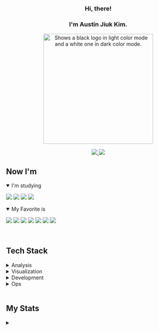 
<br/>

### <div align="center">Hi, there!</div>
### <div align="center">I'm Austin Jiuk Kim.</div>


<p align="center">
  <picture>
    <source media="(prefers-color-scheme: light)" srcset="https://user-images.githubusercontent.com/99459331/154815441-9c45cc41-47b2-4054-834b-5fb082d37f1c.gif">
    <source media="(prefers-color-scheme: dark)" srcset="https://user-images.githubusercontent.com/99459331/154815600-359f1ed4-5b9c-4606-857b-a1556816e9d6.gif">
    <img alt="Shows a black logo in light color mode and a white one in dark color mode." src="https://user-images.githubusercontent.com/25423296/163456779-a8556205-d0a5-45e2-ac17-42d089e3c3f8.png" width=300>
  </picture>
</p>
<p align="center">
  <a href="mailto:austin.jiuk.kim@gmail.com">
    <img src="https://img.shields.io/badge/Gmail-d14836?style=flat-square&logo=Gmail&logoColor=white&link=austin.jiuk.kim@gmail.com"/>
  </a>
   <a href="https://ziweek.github.io/">
     <img src="https://img.shields.io/badge/GitHub%20Pages-222222?style=flat-square&logo=GitHub&logoColor=white&link=https://ziweek.github.io/"/>
  </a>
</p>

## Now I'm

<details align="left" open>
   <summary>I'm studying</summary>
   
   <p align="left">
    <img src="https://img.shields.io/badge/Rust-000000?style=flat-square&logo=Rust&logoColor=white"/>
    <img src="https://img.shields.io/badge/Go-00ADD8?style=flat-square&logo=Go&logoColor=white"/>
    <img src="https://img.shields.io/badge/Docker-2496ED?style=flat-square&logo=Docker&logoColor=white"/>
    <img src="https://img.shields.io/badge/Kubernetes-326CE5?style=flat-square&logo=Kubernetes&logoColor=white"/>
   </p>

</details>

<details align="left" open>
   <summary>My Favorite is</summary>
   
   <p align="left">
     <img src="https://img.shields.io/badge/Scikit%20Learn-F7931E?style=flat-square&logo=scikit-learn&logoColor=white"/>
    <img src="https://img.shields.io/badge/PyTorch-ee4c2c?style=flat-square&logo=PyTorch&logoColor=white"/>
    <img src="https://img.shields.io/badge/Next.js-000000?style=flat-square&logo=Next.js&logoColor=white"/>
    <img src="https://img.shields.io/badge/Nest.js-E0234E?style=flat-square&logo=Nestjs&logoColor=white"/>
    <img src="https://img.shields.io/badge/FastAPI-009688?style=flat-square&logo=FastAPI&logoColor=white"/>
    <img src="https://img.shields.io/badge/MySQL-4479A1?style=flat-square&logo=MySQL&logoColor=white"/>
    <img src="https://img.shields.io/badge/Amazon%20AWS-232F3E?style=flat-square&logo=Amazon%20AWS&logoColor=white"/>
   </p>

</details>
<br>

## Tech Stack

<details align="left">
   <summary>Analysis</summary>
   
   <p align="left">
     <img src="https://img.shields.io/badge/Scikit%20Learn-F7931E?style=flat-square&logo=scikit-learn&logoColor=white"/>
     <br/> 
     <img src="https://img.shields.io/badge/TensorFlow-ff6f00?style=flat-square&logo=TensorFlow&logoColor=white"/>
     <img src="https://img.shields.io/badge/PyTorch-ee4c2c?style=flat-square&logo=PyTorch&logoColor=white"/> 
     <br/>
     <img src="https://img.shields.io/badge/Google%20Analytics-E37400?style=flat-square&logo=Google%20Analytics&logoColor=white"/>
   </p>

</details>

<details align="left">
   <summary>Visualization</summary>
   
   <p align="left">
     <img src="https://img.shields.io/badge/Tableau-E97627?style=flat-square&logo=Tableau&logoColor=white"/>
     <img src="https://img.shields.io/badge/Plotly-3F4F75?style=flat-square&logo=Plotly&logoColor=white"/>
     <img src="https://img.shields.io/badge/Qgis-589632?style=flat-square&logo=Qgis&logoColor=white"/>
     <br/>
     <img src="https://img.shields.io/badge/Figma-000000?style=flat-square&logo=Figma&logoColor=white"/>
     <img src="https://img.shields.io/badge/Adobe-FF0000?style=flat-square&logo=Adobe&logoColor=white"/>
     <img src="https://img.shields.io/badge/Autodesk-0696D7?style=flat-square&logo=Autodesk&logoColor=white"/>
   </p>

</details>

<details align="left">
   <summary>Development</summary>
   
   <p align="left">
     <img src="https://img.shields.io/badge/React-2599ED?style=flat-square&logo=React&logoColor=white"/>
     <img src="https://img.shields.io/badge/Next.js-000000?style=flat-square&logo=Next.js&logoColor=white"/>
     <img src="https://img.shields.io/badge/Flutter-02569B?style=flat-square&logo=Flutter&logoColor=white"/>
     <br/>
     <img src="https://img.shields.io/badge/Django-092E20?style=flat-square&logo=Django&logoColor=white"/> 
     <img src="https://img.shields.io/badge/FastAPI-009688?style=flat-square&logo=FastAPI&logoColor=white"/> 
     <img src="https://img.shields.io/badge/Node.js-339933?style=flat-square&logo=Node.js&logoColor=white"/>
     <img src="https://img.shields.io/badge/Nest.js-E0234E?style=flat-square&logo=Nestjs&logoColor=white"/>
     <br/>
     <img src="https://img.shields.io/badge/MySQL-4479A1?style=flat-square&logo=MySQL&logoColor=white"/>
     <img src="https://img.shields.io/badge/MongoDB-47A248?style=flat-square&logo=MongoDB&logoColor=white"/>
</p>

</details>


<details align="left">
   <summary>Ops</summary>
   
   <p align="left"> 
     <img src="https://img.shields.io/badge/Docker-2496ED?style=flat-square&logo=Docker&logoColor=white"/>
     <img src="https://img.shields.io/badge/Kubernetes-326CE5?style=flat-square&logo=Kubernetes&logoColor=white"/>
     <br/>
     <img src="https://img.shields.io/badge/Amazon%20AWS-232F3E?style=flat-square&logo=Amazon%20AWS&logoColor=white"/>
     <img src="https://img.shields.io/badge/Google%20Cloud-4285F4?style=flat-square&logo=Google%20Cloud&logoColor=white"/>
   </p>

</details>
<br>



## My Stats

<details align="left">
   <summary></summary>
   
   <p align="left">
     <a href='https://github.com/anuraghazra/github-readme-stats'>
     <img src='https://github-readme-stats.vercel.app/api/top-langs/?username=ziweek&layout=compact' width=400>
     </a>
      <br/>
     <a href='https://github.com/anuraghazra/github-readme-stats'>
     <img src='https://github-readme-stats.vercel.app/api?username=ziweek&show_icons=true' width=400>
     </a>
   </p>

</details>

